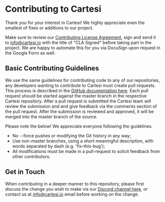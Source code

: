 # Contributing to Cartesi

Thank you for your interest in Cartesi! We highly appreciate even the smallest of fixes or additions to our project.

Make sure to review our [Contributing License Agreement](https://forms.gle/k3E9ZNkZY6Vy3mkK9), 
sign and send it to info@cartesi.io with the title of "CLA Signed" before taking part in the project. We are happy to automate 
this for you via DocuSign upon request in the Google Form as well.

## Basic Contributing Guidelines

We use the same guidelines for contributing code to any of our repositories, any developers wanting to contribute to Cartesi must create pull requests. This process is described in the [GitHub documentation here](https://help.github.com/en/articles/creating-a-pull-request). Each pull request should be started against the master branch in the respective Cartesi repository. After a pull request is submitted the Cartesi team will review the submission and and give feedback via the comments section of the pull request. After the submission is reviewed and approved, it will be merged into the master branch of the source. 

Please note the below! We appreciate everyone following the guidelines.

* No --force pushes or modifying the Git history in any way;
* Use non-master branches, using a short meaningful description, with words separated by dash (e.g. 'fix-this-bug');
* All modifications must be made in a pull-request to solicit feedback from other contributors.

## Get in Touch

When contributing in a deeper manner to this repository, please first discuss the change you wish to make via our 
[Discord channel here](https://discord.gg/Pt2NrnS), or contact us at info@cartesi.io email before working on the change.
